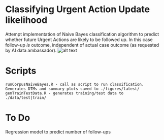 # Classifying Urgent Action Update likelihood
Attempt implementation of Naive Bayes classification algorithm to predict whether future Urgent Actions are likely to be followed up.  In this case follow-up *is* outcome, independent of actual case outcome (as requested by AI data ambassador). 
    ![alt text](http://bit.ly/1eHfIbb)

# Scripts
    runCorpusNaiveBayes.R - call as script to run classification. Generates DTMs and summary plots saved to ./figures/latest/
    genTrainTestData.R - generates training/test data to ./data/test|train/

# To Do
Regression model to predict number of follow-ups

